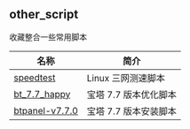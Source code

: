 ## other_script

收藏整合一些常用脚本

| 名称                                                                              | 简介            |
|---------------------------------------------------------------------------------|---------------|
| [speedtest](https://github.com/elunez/other_script/tree/master/speedtest) | Linux 三网测速脚本 |
| [bt_7.7_happy](https://github.com/elunez/other_script/tree/master/bt_7.7_happy) | 宝塔 7.7 版本优化脚本 |
| [btpanel-v7.7.0](https://github.com/elunez/other_script/tree/master/btpanel-v7.7.0) | 宝塔 7.7 版本安装脚本 |

